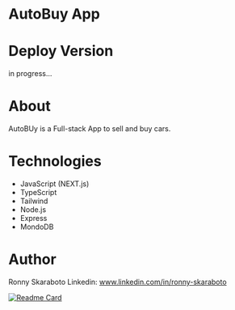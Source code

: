 # AutoBuy App

# Deploy Version

in progress...

# About

AutoBUy is a Full-stack App to sell and buy cars.

# Technologies

- JavaScript (NEXT.js)
- TypeScript
- Tailwind
- Node.js
- Express
- MondoDB

# Author

Ronny Skaraboto Linkedin: www.linkedin.com/in/ronny-skaraboto

[![Readme Card](https://github-readme-stats.vercel.app/api/pin/?username=RonnySk&repo=AutoBuy_app)](https://github.com/RonnySk/AutoBuy_app)
